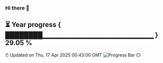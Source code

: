 ### Hi there 👋
⏳ Year progress { ████████▁▁▁▁▁▁▁▁▁▁▁▁▁▁▁▁▁▁▁▁▁▁ } 29.05 %
---
⏰ Updated on Thu, 17 Apr 2025 00:43:00 GMT
![Progress Bar CI](https://github.com/Moyi321/Moyi321/workflows/Progress%20Bar%20CI/badge.svg)
